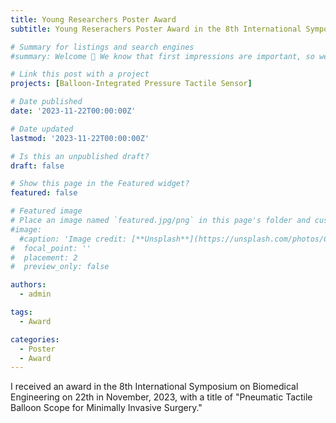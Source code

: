 ```yaml
---
title: Young Researchers Poster Award
subtitle: Young Reserachers Poster Award in the 8th International Symposium on Biomedical Engineering

# Summary for listings and search engines
#summary: Welcome 👋 We know that first impressions are important, so we've populated your new site with some initial content to help you get familiar with everything in no time.

# Link this post with a project
projects: [Balloon-Integrated Pressure Tactile Sensor]

# Date published
date: '2023-11-22T00:00:00Z'

# Date updated
lastmod: '2023-11-22T00:00:00Z'

# Is this an unpublished draft?
draft: false

# Show this page in the Featured widget?
featured: false

# Featured image
# Place an image named `featured.jpg/png` in this page's folder and customize its options here.
#image:
  #caption: 'Image credit: [**Unsplash**](https://unsplash.com/photos/CpkOjOcXdUY)'
#  focal_point: ''
#  placement: 2
#  preview_only: false

authors:
  - admin

tags:
  - Award

categories:
  - Poster
  - Award
---
```


I received an award in the 8th International Symposium on Biomedical Engineering on 22th in November, 2023, with a title of "Pneumatic Tactile Balloon Scope for Minimally Invasive Surgery."

